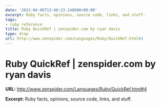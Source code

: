 ```yaml
---
date: '2021-04-06T13:40:23.148000+00:00'
excerpt: Ruby facts, opinions, source code, links, and stuff.
tags:
- ruby reference
title: Ruby QuickRef | zenspider.com by ryan davis
type: drop
url: http://www.zenspider.com/Languages/Ruby/QuickRef.html#4
---
```


# Ruby QuickRef | zenspider.com by ryan davis

**URL:** http://www.zenspider.com/Languages/Ruby/QuickRef.html#4

**Excerpt:** Ruby facts, opinions, source code, links, and stuff.
